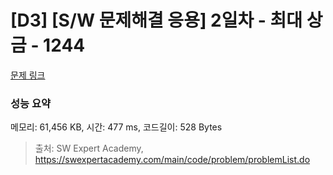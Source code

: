# [D3] [S/W 문제해결 응용] 2일차 - 최대 상금 - 1244 

[문제 링크](https://swexpertacademy.com/main/code/problem/problemDetail.do?contestProbId=AV15Khn6AN0CFAYD) 

### 성능 요약

메모리: 61,456 KB, 시간: 477 ms, 코드길이: 528 Bytes



> 출처: SW Expert Academy, https://swexpertacademy.com/main/code/problem/problemList.do